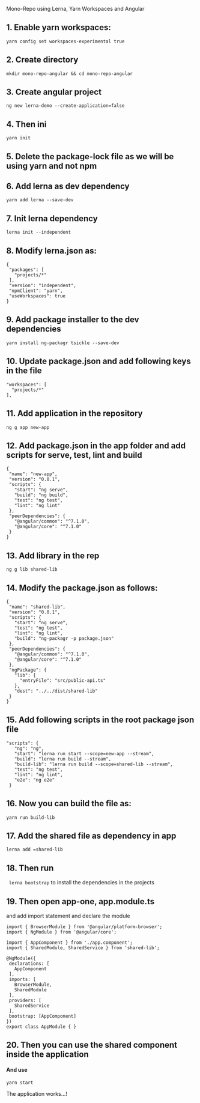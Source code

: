 Mono-Repo using Lerna, Yarn Workspaces and Angular


## 1. Enable yarn workspaces:
`yarn config set workspaces-experimental true`

## 2. Create directory
`mkdir mono-repo-angular && cd mono-repo-angular`

## 3. Create angular project
`ng new lerna-demo --create-application=false`

## 4. Then ini
`yarn init`

## 5. Delete the package-lock file as we will be using yarn and not npm

## 6. Add lerna as dev dependency
`yarn add lerna --save-dev`

## 7. Init lerna dependency
`lerna init --independent`

## 8. Modify lerna.json as:
```
{
 "packages": [
   "projects/*"
 ],
 "version": "independent",
 "npmClient": "yarn",
 "useWorkspaces": true
}
```
 


## 9. Add package installer to the dev dependencies
`yarn install ng-packagr tsickle --save-dev`

## 10. Update package.json and add following keys in the file
 ```
 "workspaces": [
   "projects/*"
 ],
 ```



## 11. Add application in the repository
`ng g app new-app`

## 12. Add package.json in the app folder and add scripts for serve, test, lint and build
```
{
 "name": "new-app",
 "version": "0.0.1",
 "scripts": {
   "start": "ng serve",
   "build": "ng build",
   "test": "ng test",
   "lint": "ng lint"
 },
 "peerDependencies": {
   "@angular/common": "^7.1.0",
   "@angular/core": "^7.1.0"
 }
}
```
 

## 13. Add library in the rep
`ng g lib shared-lib`

## 14. Modify the package.json as follows:
```
{
 "name": "shared-lib",
 "version": "0.0.1",
 "scripts": {
   "start": "ng serve",
   "test": "ng test",
   "lint": "ng lint",
   "build": "ng-packagr -p package.json"
 },
 "peerDependencies": {
   "@angular/common": "^7.1.0",
   "@angular/core": "^7.1.0"
 },
 "ngPackage": {
   "lib": {
     "entryFile": "src/public-api.ts"
   },
   "dest": "../../dist/shared-lib"
 }
}
```

## 15. Add following scripts in the root package json file
```
"scripts": {
   "ng": "ng",
   "start": "lerna run start --scope=new-app --stream",
   "build": "lerna run build --stream",
   "build-lib": "lerna run build --scope=shared-lib --stream",
   "test": "ng test",
   "lint": "ng lint",
   "e2e": "ng e2e"
 }
```

## 16. Now you can build the file as:
`yarn run build-lib`

## 17. Add the shared file as dependency in app
`lerna add =shared-lib`

## 18. Then run
 `	lerna bootstrap `
to install the dependencies in the projects

## 19. Then open app-one, app.module.ts 
and add import statement 
and declare the module

```
import { BrowserModule } from '@angular/platform-browser';
import { NgModule } from '@angular/core';
 
import { AppComponent } from './app.component';
import { SharedModule, SharedService } from 'shared-lib';
 
@NgModule({
 declarations: [
   AppComponent
 ],
 imports: [
   BrowserModule,
   SharedModule
 ],
 providers: [
   SharedService
 ],
 bootstrap: [AppComponent]
})
export class AppModule { }
```


## 20. Then you can use the shared component inside the application

#### And use 

`yarn start`

The application works…!

